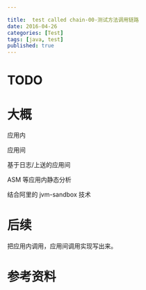 ```yaml
---

title:  test called chain-00-测试方法调用链路
date: 2016-04-26
categories: [Test]
tags: [java, test]
published: true
---
```


# TODO

# 大概

应用内

应用间

基于日志/上送的应用间

ASM 等应用内静态分析

结合阿里的 jvm-sandbox 技术

# 后续

把应用内调用，应用间调用实现写出来。



# 参考资料


